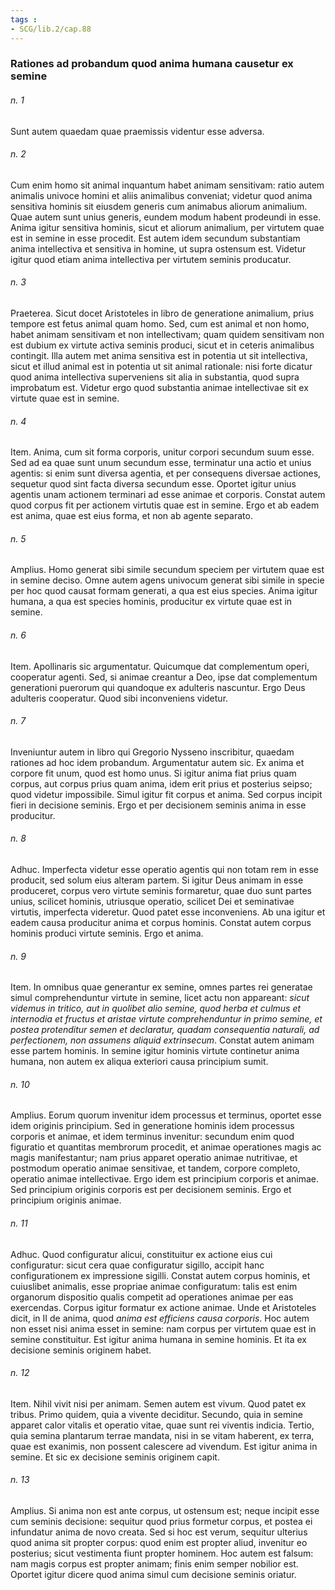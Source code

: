 ```yaml
---
tags : 
- SCG/lib.2/cap.88
---
```


### Rationes ad probandum quod anima humana causetur ex semine

###### n. 1
Sunt autem quaedam quae praemissis videntur esse adversa.

###### n. 2
Cum enim homo sit animal inquantum habet animam sensitivam: ratio autem animalis univoce homini et aliis animalibus conveniat; videtur quod anima sensitiva hominis sit eiusdem generis cum animabus aliorum animalium. Quae autem sunt unius generis, eundem modum habent prodeundi in esse. Anima igitur sensitiva hominis, sicut et aliorum animalium, per virtutem quae est in semine in esse procedit. Est autem idem secundum substantiam anima intellectiva et sensitiva in homine, ut supra ostensum est. Videtur igitur quod etiam anima intellectiva per virtutem seminis producatur.

###### n. 3
Praeterea. Sicut docet Aristoteles in libro de generatione animalium, prius tempore est fetus animal quam homo. Sed, cum est animal et non homo, habet animam sensitivam et non intellectivam; quam quidem sensitivam non est dubium ex virtute activa seminis produci, sicut et in ceteris animalibus contingit. Illa autem met anima sensitiva est in potentia ut sit intellectiva, sicut et illud animal est in potentia ut sit animal rationale: nisi forte dicatur quod anima intellectiva superveniens sit alia in substantia, quod supra improbatum est. Videtur ergo quod substantia animae intellectivae sit ex virtute quae est in semine.

###### n. 4
Item. Anima, cum sit forma corporis, unitur corpori secundum suum esse. Sed ad ea quae sunt unum secundum esse, terminatur una actio et unius agentis: si enim sunt diversa agentia, et per consequens diversae actiones, sequetur quod sint facta diversa secundum esse. Oportet igitur unius agentis unam actionem terminari ad esse animae et corporis. Constat autem quod corpus fit per actionem virtutis quae est in semine. Ergo et ab eadem est anima, quae est eius forma, et non ab agente separato.

###### n. 5
Amplius. Homo generat sibi simile secundum speciem per virtutem quae est in semine deciso. Omne autem agens univocum generat sibi simile in specie per hoc quod causat formam generati, a qua est eius species. Anima igitur humana, a qua est species hominis, producitur ex virtute quae est in semine.

###### n. 6
Item. Apollinaris sic argumentatur. Quicumque dat complementum operi, cooperatur agenti. Sed, si animae creantur a Deo, ipse dat complementum generationi puerorum qui quandoque ex adulteris nascuntur. Ergo Deus adulteris cooperatur. Quod sibi inconveniens videtur.

###### n. 7
Inveniuntur autem in libro qui Gregorio Nysseno inscribitur, quaedam rationes ad hoc idem probandum. Argumentatur autem sic. Ex anima et corpore fit unum, quod est homo unus. Si igitur anima fiat prius quam corpus, aut corpus prius quam anima, idem erit prius et posterius seipso; quod videtur impossibile. Simul igitur fit corpus et anima. Sed corpus incipit fieri in decisione seminis. Ergo et per decisionem seminis anima in esse producitur.

###### n. 8
Adhuc. Imperfecta videtur esse operatio agentis qui non totam rem in esse producit, sed solum eius alteram partem. Si igitur Deus animam in esse produceret, corpus vero virtute seminis formaretur, quae duo sunt partes unius, scilicet hominis, utriusque operatio, scilicet Dei et seminativae virtutis, imperfecta videretur. Quod patet esse inconveniens. Ab una igitur et eadem causa producitur anima et corpus hominis. Constat autem corpus hominis produci virtute seminis. Ergo et anima.

###### n. 9
Item. In omnibus quae generantur ex semine, omnes partes rei generatae simul comprehenduntur virtute in semine, licet actu non appareant: *sicut videmus in tritico, aut in quolibet alio semine, quod herba et culmus et internodia et fructus et aristae virtute comprehenduntur in primo semine, et postea protenditur semen et declaratur, quadam consequentia naturali, ad perfectionem, non assumens aliquid extrinsecum*. Constat autem animam esse partem hominis. In semine igitur hominis virtute continetur anima humana, non autem ex aliqua exteriori causa principium sumit.

###### n. 10
Amplius. Eorum quorum invenitur idem processus et terminus, oportet esse idem originis principium. Sed in generatione hominis idem processus corporis et animae, et idem terminus invenitur: secundum enim quod figuratio et quantitas membrorum procedit, et animae operationes magis ac magis manifestantur; nam prius apparet operatio animae nutritivae, et postmodum operatio animae sensitivae, et tandem, corpore completo, operatio animae intellectivae. Ergo idem est principium corporis et animae. Sed principium originis corporis est per decisionem seminis. Ergo et principium originis animae.

###### n. 11
Adhuc. Quod configuratur alicui, constituitur ex actione eius cui configuratur: sicut cera quae configuratur sigillo, accipit hanc configurationem ex impressione sigilli. Constat autem corpus hominis, et cuiuslibet animalis, esse propriae animae configuratum: talis est enim organorum dispositio qualis competit ad operationes animae per eas exercendas. Corpus igitur formatur ex actione animae. Unde et Aristoteles dicit, in II de anima, quod *anima est efficiens causa corporis*. Hoc autem non esset nisi anima esset in semine: nam corpus per virtutem quae est in semine constituitur. Est igitur anima humana in semine hominis. Et ita ex decisione seminis originem habet.

###### n. 12
Item. Nihil vivit nisi per animam. Semen autem est vivum. Quod patet ex tribus. Primo quidem, quia a vivente deciditur. Secundo, quia in semine apparet calor vitalis et operatio vitae, quae sunt rei viventis indicia. Tertio, quia semina plantarum terrae mandata, nisi in se vitam haberent, ex terra, quae est exanimis, non possent calescere ad vivendum. Est igitur anima in semine. Et sic ex decisione seminis originem capit.

###### n. 13
Amplius. Si anima non est ante corpus, ut ostensum est; neque incipit esse cum seminis decisione: sequitur quod prius formetur corpus, et postea ei infundatur anima de novo creata. Sed si hoc est verum, sequitur ulterius quod anima sit propter corpus: quod enim est propter aliud, invenitur eo posterius; sicut vestimenta fiunt propter hominem. Hoc autem est falsum: nam magis corpus est propter animam; finis enim semper nobilior est. Oportet igitur dicere quod anima simul cum decisione seminis oriatur.

